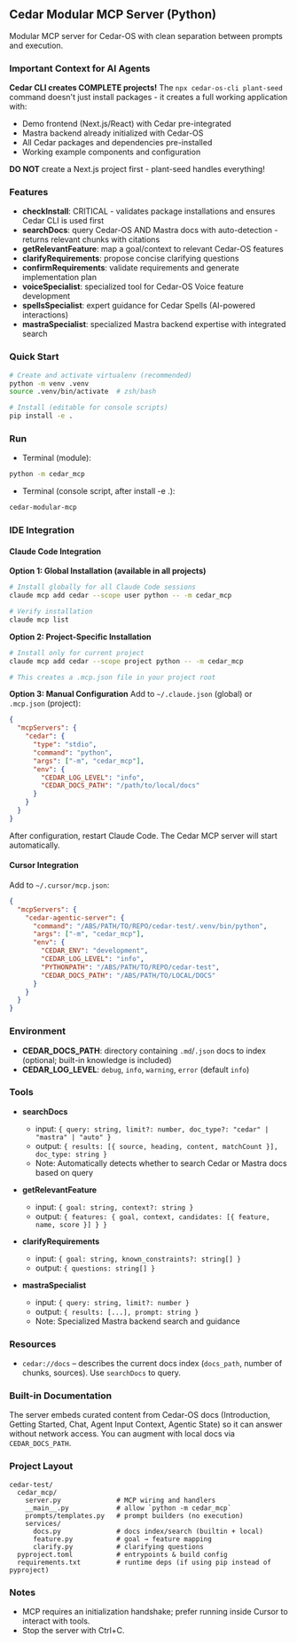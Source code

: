 ## Cedar Modular MCP Server (Python)

Modular MCP server for Cedar-OS with clean separation between prompts and execution.

### Important Context for AI Agents

**Cedar CLI creates COMPLETE projects!** The `npx cedar-os-cli plant-seed` command doesn't just install packages - it creates a full working application with:
- Demo frontend (Next.js/React) with Cedar pre-integrated
- Mastra backend already initialized with Cedar-OS
- All Cedar packages and dependencies pre-installed
- Working example components and configuration

**DO NOT** create a Next.js project first - plant-seed handles everything!

### Features
- **checkInstall**: CRITICAL - validates package installations and ensures Cedar CLI is used first
- **searchDocs**: query Cedar-OS AND Mastra docs with auto-detection - returns relevant chunks with citations
- **getRelevantFeature**: map a goal/context to relevant Cedar-OS features
- **clarifyRequirements**: propose concise clarifying questions
- **confirmRequirements**: validate requirements and generate implementation plan
- **voiceSpecialist**: specialized tool for Cedar-OS Voice feature development
- **spellsSpecialist**: expert guidance for Cedar Spells (AI-powered interactions)
- **mastraSpecialist**: specialized Mastra backend expertise with integrated search

### Quick Start
```bash
# Create and activate virtualenv (recommended)
python -m venv .venv
source .venv/bin/activate  # zsh/bash

# Install (editable for console scripts)
pip install -e .
```

### Run
- Terminal (module):
```bash
python -m cedar_mcp
```

- Terminal (console script, after install -e .):
```bash
cedar-modular-mcp
```

### IDE Integration

#### Claude Code Integration

**Option 1: Global Installation (available in all projects)**
```bash
# Install globally for all Claude Code sessions
claude mcp add cedar --scope user python -- -m cedar_mcp

# Verify installation
claude mcp list
```

**Option 2: Project-Specific Installation**
```bash
# Install only for current project
claude mcp add cedar --scope project python -- -m cedar_mcp

# This creates a .mcp.json file in your project root
```

**Option 3: Manual Configuration**
Add to `~/.claude.json` (global) or `.mcp.json` (project):
```json
{
  "mcpServers": {
    "cedar": {
      "type": "stdio",
      "command": "python",
      "args": ["-m", "cedar_mcp"],
      "env": {
        "CEDAR_LOG_LEVEL": "info",
        "CEDAR_DOCS_PATH": "/path/to/local/docs"
      }
    }
  }
}
```

After configuration, restart Claude Code. The Cedar MCP server will start automatically.

#### Cursor Integration
Add to `~/.cursor/mcp.json`:
```json
{
  "mcpServers": {
    "cedar-agentic-server": {
      "command": "/ABS/PATH/TO/REPO/cedar-test/.venv/bin/python",
      "args": ["-m", "cedar_mcp"],
      "env": {
        "CEDAR_ENV": "development",
        "CEDAR_LOG_LEVEL": "info",
        "PYTHONPATH": "/ABS/PATH/TO/REPO/cedar-test",
        "CEDAR_DOCS_PATH": "/ABS/PATH/TO/LOCAL/DOCS" 
      }
    }
  }
}
```

### Environment
- **CEDAR_DOCS_PATH**: directory containing `.md`/`.json` docs to index (optional; built-in knowledge is included)
- **CEDAR_LOG_LEVEL**: `debug`, `info`, `warning`, `error` (default `info`)

### Tools
- **searchDocs**
  - input: `{ query: string, limit?: number, doc_type?: "cedar" | "mastra" | "auto" }`
  - output: `{ results: [{ source, heading, content, matchCount }], doc_type: string }`
  - Note: Automatically detects whether to search Cedar or Mastra docs based on query

- **getRelevantFeature**
  - input: `{ goal: string, context?: string }`
  - output: `{ features: { goal, context, candidates: [{ feature, name, score }] } }`

- **clarifyRequirements**
  - input: `{ goal: string, known_constraints?: string[] }`
  - output: `{ questions: string[] }`

- **mastraSpecialist**
  - input: `{ query: string, limit?: number }`
  - output: `{ results: [...], prompt: string }`
  - Note: Specialized Mastra backend search and guidance

### Resources
- `cedar://docs` – describes the current docs index (`docs_path`, number of chunks, sources). Use `searchDocs` to query.

### Built-in Documentation
The server embeds curated content from Cedar-OS docs (Introduction, Getting Started, Chat, Agent Input Context, Agentic State) so it can answer without network access. You can augment with local docs via `CEDAR_DOCS_PATH`.

### Project Layout
```text
cedar-test/
  cedar_mcp/
    server.py              # MCP wiring and handlers
    __main__.py            # allow `python -m cedar_mcp`
    prompts/templates.py   # prompt builders (no execution)
    services/
      docs.py              # docs index/search (builtin + local)
      feature.py           # goal → feature mapping
      clarify.py           # clarifying questions
  pyproject.toml           # entrypoints & build config
  requirements.txt         # runtime deps (if using pip instead of pyproject)
```

### Notes
- MCP requires an initialization handshake; prefer running inside Cursor to interact with tools.
- Stop the server with Ctrl+C.


